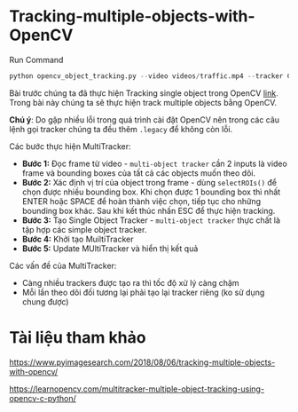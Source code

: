 # Tracking-multiple-objects-with-OpenCV
Run Command

```python
python opencv_object_tracking.py --video videos/traffic.mp4 --tracker CSRT
```
Bài trước chúng ta đã thực hiện Tracking single object trong OpenCV [link](https://github.com/huytranvan2010/OpenCV-Object-Tracking). Trong bài này chúng ta sẽ thực hiện track multiple objects bằng OpenCV.

**Chú ý**: Do gặp nhiều lỗi trong quá trình cài đặt OpenCV nên trong các câu lệnh gọi tracker chúng ta đều thêm `.legacy` để không còn lỗi.

Các bước thực hiện MultiTracker:
* **Bước 1:** Đọc frame từ video - `multi-object tracker` cần 2 inputs là video frame và bounding boxes của tất cả các objects muốn theo dõi.
* **Bước 2:** Xác định vị trí của object trong frame - dùng `selectROIs()` để chọn được nhiều bounding box. Khi chọn được 1 bounding box thì nhất ENTER hoặc SPACE để hoàn thành việc chọn, tiếp tục cho những bounding box khác. Sau khi kết thúc nhấn ESC để thực hiện tracking.
* **Bước 3:** Tạo Single Object Tracker - `multi-object tracker` thực chất là tập hợp các simple object tracker.
* **Bước 4:** Khởi tạo MuiltiTracker
* **Bước 5:** Update MUltiTracker và hiển thị kết quả 

Các vấn đề của MultiTracker:
* Càng nhiều trackers được tạo ra thì tốc độ xử lý càng chậm
* Mỗi lần theo dõi đối tương lại phải tạo lại tracker riêng (ko sử dụng chung được)
# Tài liệu tham khảo
https://www.pyimagesearch.com/2018/08/06/tracking-multiple-objects-with-opencv/

https://learnopencv.com/multitracker-multiple-object-tracking-using-opencv-c-python/

